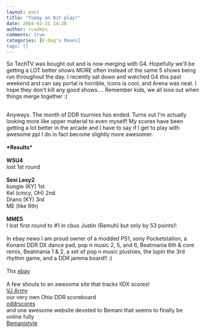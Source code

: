 ```yaml
---
layout: post
title: "Today on Bit-play!"
date: 2004-03-31 14:28
author: rcadmin
comments: true
categories: [K-Dog's Raves]
tags: []
---
```

So TechTV was bought out and is now merging with G4.  Hopefully we'll be getting a LOT better shows MORE often instead of the same 5 shows being run throughout the day.  I recently sat down and watched G4 this past weekend and can say portal is horrible, icons is cool, and Arena was neat.  I hope they don't kill any good shows.... Remember kids, we all lose out when things merge together :(
<br />

<br />
Anyways. The month of DDR tournies has ended. Turns out I'm actually looking more like upper material to even myself!  My scores have been getting a lot better in the arcade and I have to say if I get to play with awesome ppl I do in fact become slightly more awesomer.
<br />

<br />
<b>*Results*</b>
<br />

<br />
<b>WSU4</b>
<br />
lost 1st round
<br />

<br />
<b>Sexi Lexy2</B>
<br />
bungie (KY) 1st
<br />
Kel (cincy, OH) 2nd
<br />
Drano (KY) 3rd
<br />
ME (like 6th)
<br />

<br />
<b>MME5</B>
<br />
I lost first round to #1 in cbus Justin (Ramuh) but only by 53 points!!
<br />

<br />
In ebay news I am proud owner of a modded PS1, sony Pocketstation, a Konami DDR DX dance pad, pop n music 2, 5, and 6, Beatmania 6th & core remix, Beatmania 1 & 2, a set of pop n music plushies, the lupin the 3rd rhythm game, and a DDR jamma board!! :)
<br />

<br />
Thx <A href="http://www.ebay.com">ebay</A>
<br />

<br />
A few shouts to an awesome site that tracks IIDX scores!
<br />
<A HREF="http://www.vjarmy.com/iidx">VJ Army</A>
<br />
our very own Ohio DDR scoreboard
<br />
<A HREF="http://www.oddrscores.com">oddrscores</A>
<br />
and one awesome website devoted to Bemani that seems to finally be online fully
<br />
<A HREF="http://www.bemanistyle.com">Bemanistyle</A>
